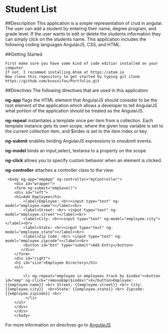 # Student List

##Descripition 
This application is a simple representation of crud in angular. The user can add a student by entering their name, degree program, and grade level. If the user wants to edit or delete the students information they can simply click on the students name. This application includes the following coding languages AngularJS, CSS, and HTML.

##Getting Started
```
First make sure you have some kind of code editior installed on your computer
If not, I recommed installing Atom at https://atom.io
Now clone this repository to get started by typing git clone https://github.com/kcossifos/Portfolio.git
```

##Directives
The following directives that are used in this application

**ng-app** flags the HTML element that AngularJS should consider to be the root element of the application which allows a developer to tell AngularJS what portion of the application should be treated as the AngularJS.

**ng-repeat** instantiates a template once per item from a collection. Each template instance gets its own scope, where the given loop variable is set to the current collection item, and $index is set to the item index or key.

**ng-submit** enables binding AngularJS expressions to onsubmit events.

**ng-model** binds an input,select, textarea to a property on the scope

**ng-click** allows you to specify custom behavior when an element is clicked.

**ng-controller** attaches a controller class to the view.

```
 <body ng-app="empApp" ng-controller="myController">
    <div id="wrapper">    
    <form ng-submit="empSave()">
    <div id="left"> 
    <h1>Add Employee</h1> 
        <label>Employee: <br><input type="text" ng-model="employee.name"></label><br>
        <label>Street: <br> <input type="text" ng-model="employee.street"></label><br>
        <label>City: <br><input type="text" ng-model="employee.city"></label><br>
        <label>State: <br><input type="text" ng-model="employee.state"></label><br>
        <label>Zip Code: <br> <input type="text" ng-model="employee.zipcode"></label><br>
        <button id="btn" type="submit">Add Entry</button>
       </div> 
    </form>
    <div id="right">
    <h1 id="size">Employee Directory</h1>
    <ul>

        <li ng-repeat="employee in employees track by $index"><button id="emp" ng-click="removeEmp($index)">X</button>Employee: {{employee.name}} <br> Street: {{employee.street}} <br> City: {{employee.city}}  <br>State: {{employee.state}} <br> Zipcode: {{employee.zipcode}} <br>
         </li>
    </ul>  
    </div> 
    </div> 
    </body>
```

For more information on directives go to [AngularJS](https://docs.angularjs.org/tutorial)




